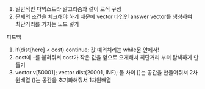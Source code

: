 1. 일반적인 다익스트라 알고리즘과 같이 로직 구성
2. 문제의 조건을 체크해야 하기 때문에 vector<int> 타입인 answer vector를 생성하여 최단거리를 가지는 노드 넣기


피드백
1. if(dist[here] < cost) continue; 값 예외처리는 while문 안에서!
2. cost에 -를 붙혀줘서 cost가 작은 값을 앞으로 오게해서 최단거리 부터 탐색하게 만들기
3. vector<int> v[50001];
   vector<int> dist(20001, INF);
   둘 차이 []는 공간을 만들어줘서 2차원배열
   ()는 공간을 초기화해줘서 1차원배열